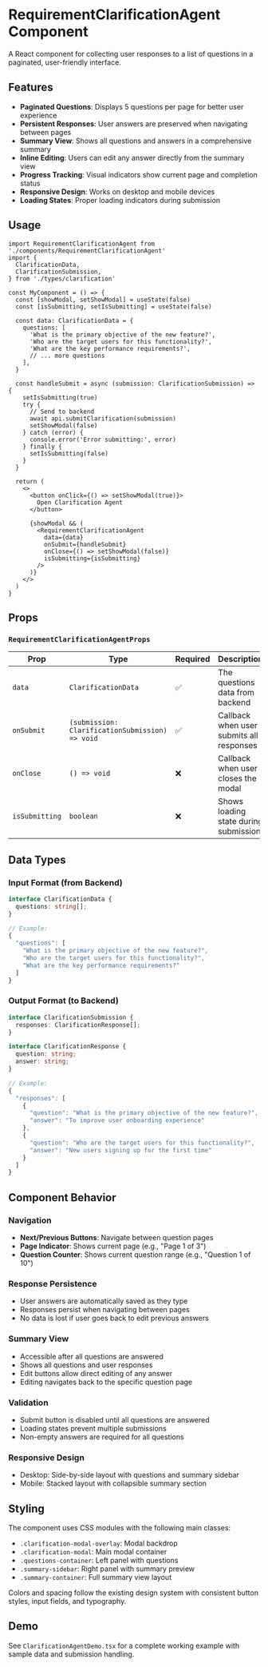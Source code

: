 # RequirementClarificationAgent Component

A React component for collecting user responses to a list of questions in a paginated, user-friendly interface.

## Features

- **Paginated Questions**: Displays 5 questions per page for better user experience
- **Persistent Responses**: User answers are preserved when navigating between pages
- **Summary View**: Shows all questions and answers in a comprehensive summary
- **Inline Editing**: Users can edit any answer directly from the summary view
- **Progress Tracking**: Visual indicators show current page and completion status
- **Responsive Design**: Works on desktop and mobile devices
- **Loading States**: Proper loading indicators during submission

## Usage

```tsx
import RequirementClarificationAgent from './components/RequirementClarificationAgent'
import {
  ClarificationData,
  ClarificationSubmission,
} from './types/clarification'

const MyComponent = () => {
  const [showModal, setShowModal] = useState(false)
  const [isSubmitting, setIsSubmitting] = useState(false)

  const data: ClarificationData = {
    questions: [
      'What is the primary objective of the new feature?',
      'Who are the target users for this functionality?',
      'What are the key performance requirements?',
      // ... more questions
    ],
  }

  const handleSubmit = async (submission: ClarificationSubmission) => {
    setIsSubmitting(true)
    try {
      // Send to backend
      await api.submitClarification(submission)
      setShowModal(false)
    } catch (error) {
      console.error('Error submitting:', error)
    } finally {
      setIsSubmitting(false)
    }
  }

  return (
    <>
      <button onClick={() => setShowModal(true)}>
        Open Clarification Agent
      </button>

      {showModal && (
        <RequirementClarificationAgent
          data={data}
          onSubmit={handleSubmit}
          onClose={() => setShowModal(false)}
          isSubmitting={isSubmitting}
        />
      )}
    </>
  )
}
```

## Props

### `RequirementClarificationAgentProps`

| Prop           | Type                                            | Required | Description                              |
| -------------- | ----------------------------------------------- | -------- | ---------------------------------------- |
| `data`         | `ClarificationData`                             | ✅       | The questions data from backend          |
| `onSubmit`     | `(submission: ClarificationSubmission) => void` | ✅       | Callback when user submits all responses |
| `onClose`      | `() => void`                                    | ❌       | Callback when user closes the modal      |
| `isSubmitting` | `boolean`                                       | ❌       | Shows loading state during submission    |

## Data Types

### Input Format (from Backend)

```typescript
interface ClarificationData {
  questions: string[];
}

// Example:
{
  "questions": [
    "What is the primary objective of the new feature?",
    "Who are the target users for this functionality?",
    "What are the key performance requirements?"
  ]
}
```

### Output Format (to Backend)

```typescript
interface ClarificationSubmission {
  responses: ClarificationResponse[];
}

interface ClarificationResponse {
  question: string;
  answer: string;
}

// Example:
{
  "responses": [
    {
      "question": "What is the primary objective of the new feature?",
      "answer": "To improve user onboarding experience"
    },
    {
      "question": "Who are the target users for this functionality?",
      "answer": "New users signing up for the first time"
    }
  ]
}
```

## Component Behavior

### Navigation

- **Next/Previous Buttons**: Navigate between question pages
- **Page Indicator**: Shows current page (e.g., "Page 1 of 3")
- **Question Counter**: Shows current question range (e.g., "Question 1 of 10")

### Response Persistence

- User answers are automatically saved as they type
- Responses persist when navigating between pages
- No data is lost if user goes back to edit previous answers

### Summary View

- Accessible after all questions are answered
- Shows all questions and user responses
- Edit buttons allow direct editing of any answer
- Editing navigates back to the specific question page

### Validation

- Submit button is disabled until all questions are answered
- Loading states prevent multiple submissions
- Non-empty answers are required for all questions

### Responsive Design

- Desktop: Side-by-side layout with questions and summary sidebar
- Mobile: Stacked layout with collapsible summary section

## Styling

The component uses CSS modules with the following main classes:

- `.clarification-modal-overlay`: Modal backdrop
- `.clarification-modal`: Main modal container
- `.questions-container`: Left panel with questions
- `.summary-sidebar`: Right panel with summary preview
- `.summary-container`: Full summary view layout

Colors and spacing follow the existing design system with consistent button styles, input fields, and typography.

## Demo

See `ClarificationAgentDemo.tsx` for a complete working example with sample data and submission handling.
